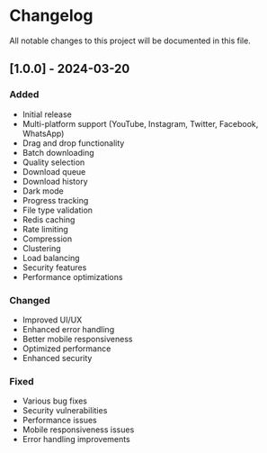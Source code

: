 # Changelog

All notable changes to this project will be documented in this file.

## [1.0.0] - 2024-03-20

### Added
- Initial release
- Multi-platform support (YouTube, Instagram, Twitter, Facebook, WhatsApp)
- Drag and drop functionality
- Batch downloading
- Quality selection
- Download queue
- Download history
- Dark mode
- Progress tracking
- File type validation
- Redis caching
- Rate limiting
- Compression
- Clustering
- Load balancing
- Security features
- Performance optimizations

### Changed
- Improved UI/UX
- Enhanced error handling
- Better mobile responsiveness
- Optimized performance
- Enhanced security

### Fixed
- Various bug fixes
- Security vulnerabilities
- Performance issues
- Mobile responsiveness issues
- Error handling improvements 